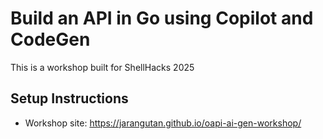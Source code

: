 # Build an API in Go using Copilot and CodeGen

This is a workshop built for ShellHacks 2025

## Setup Instructions






- Workshop site: https://jarangutan.github.io/oapi-ai-gen-workshop/
